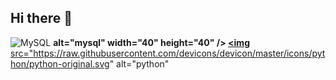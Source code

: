## Hi there 👋
![MySQL](https://img.shields.io/badge/mysql-4479A1.svg?style=for-the-badge&logo=mysql&logoColor=white)
**alt="mysql" width="40" height="40" /> </a> </a> <a href="https://nodejs.org" target="_blank" rel="noreferrer"> <img**
src="https://raw.githubusercontent.com/devicons/devicon/master/icons/python/python-original.svg" alt="python"
